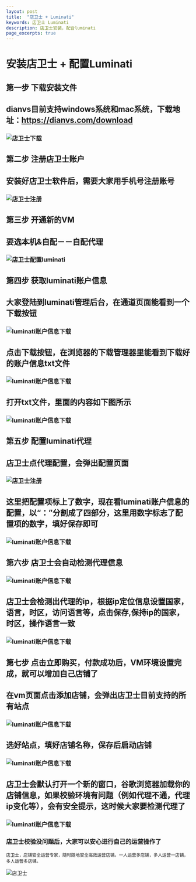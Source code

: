 ```yaml
---
layout: post
title:  "店卫士 + Luminati"
keywords: 店卫士 Luminati
description: 店卫士安装，配合luminati
page_excerpts: true
---
```


# 安装店卫士 + 配置Luminati

## 第一步 下载安装文件
## dianvs目前支持windows系统和mac系统，下载地址：https://dianvs.com/download

### ![店卫士下载]({{site.baseurl}}/assets/dianvs-download.jpg)

## 第二步 注册店卫士账户
## 安装好店卫士软件后，需要大家用手机号注册账号

### ![店卫士注册]({{site.baseurl}}/assets/register.png)

## 第三步 开通新的VM
## 要选本机&自配－－自配代理

### ![店卫士配置luminati]({{site.baseurl}}/assets/self-supply.png)

## 第四步 获取luminati账户信息
## 大家登陆到luminati管理后台，在通道页面能看到一个下载按钮

### ![luminati账户信息下载]({{site.baseurl}}/assets/downloadbutton.png)

## 点击下载按钮，在浏览器的下载管理器里能看到下载好的账户信息txt文件

### ![luminati账户信息下载]({{site.baseurl}}/assets/ipfiles.png)

## 打开txt文件，里面的内容如下图所示

### ![luminati账户信息下载]({{site.baseurl}}/assets/ipresult.png)

## 第五步 配置luminati代理
## 店卫士点代理配置，会弹出配置页面

### ![店卫士注册]({{site.baseurl}}/assets/ipiterm.png)

## 这里把配置项标上了数字，现在看luminati账户信息的配置，以“：”分割成了四部分，这里用数字标志了配置项的数字，填好保存即可

### ![luminati账户信息下载]({{site.baseurl}}/assets/pipei.png)

## 第六步 店卫士会自动检测代理信息

### ![luminati账户信息下载]({{site.baseurl}}/assets/gettingip.png)

## 店卫士会检测出代理的ip，根据ip定位信息设置国家，语言，时区，访问语言等，点击保存,保持ip的国家，时区，操作语言一致

### ![luminati账户信息下载]({{site.baseurl}}/assets/ipfinal.png)

## 第七步 点击立即购买，付款成功后，VM环境设置完成，就可以增加自己店铺了

## 在vm页面点击添加店铺，会弹出店卫士目前支持的所有站点

### ![luminati账户信息下载]({{site.baseurl}}/assets/adddianpu.png)

## 选好站点，填好店铺名称，保存后启动店铺

### ![luminati账户信息下载]({{site.baseurl}}/assets/adddianpu1.png)

## 店卫士会默认打开一个新的窗口，谷歌浏览器加载你的店铺信息，如果校验环境有问题（例如代理不通，代理ip变化等），会有安全提示，这时候大家要检测代理了

### ![luminati账户信息下载]({{site.baseurl}}/assets/checking.png)

### 店卫士校验没问题后，大家可以安心进行自己的运营操作了

```
店卫士，店铺安全运营专家，随时随地安全高效运营店铺。一人运营多店铺，多人运营一店铺，多人运营多店铺。
```

![店卫士]({{site.baseurl}}/assets/banner.png)
